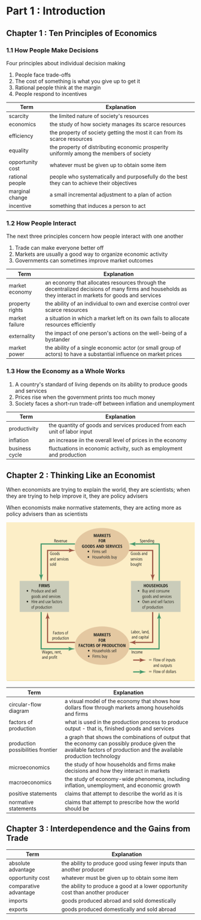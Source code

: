 # Part 1 : Introduction

## Chapter 1 : Ten Principles of Economics

### 1.1 How People Make Decisions

Four principles about individual decision making

  1. People face trade-offs
  1. The cost of something is what you give up to get it
  1. Rational people think at the margin
  1. People respond to incentives


| Term | Explanation |
| -- | -- |
| scarcity | the limited nature of society's resources |
| economics | the study of how society manages its scarce resources |
| efficiency | the property of society getting the most it can from its scarce resources |
| equality | the property of distributing economic prosperity uniformly among the members of society |
| opportunity cost | whatever must be given up to obtain some item |
| rational people | people who systematically and purposefully do the best they can to achieve their objectives |
| marginal change | a small incremental adjustment to a plan of action |
| incentive | something that induces a person to act |

### 1.2 How People Interact

The next three principles concern how people interact with one another

1. Trade can make everyone better off
1. Markets are usually a good way to organize economic activity
1. Governments can sometimes improve market outcomes


| Term | Explanation |
| -- | -- |
| market economy | an economy that allocates resources through the decentralized decisions of many firms and households as they interact in markets for goods and services |
| property rights | the ability of an individual to own and exercise control over scarce resources |
| market failure | a situation in which a market left on its own fails to allocate resources efficiently |
| externality | the impact of one person's actions on the well-being of a bystander |
| market power | the ability of a single economic actor (or small group of actors) to have a substantial influence on market prices |




### 1.3 How the Economy as a Whole Works

1. A country's standard of living depends on its ability to produce goods and services
1. Prices rise when the government prints too much money
1. Society faces a short-run trade-off between inflation and unemployment

| Term | Explanation |
| -- | -- |
| productivity | the quantity of goods and services produced from each unit of labor input |
| inflation | an increase iin the overall level of prices in the economy |
| business cycle | fluctuations in economic activity, such as employment and production |

## Chapter 2 : Thinking Like an Economist

When economists are trying to explain the world, they are scientists; when they are trying to help improve it, they are policy advisers

When economists make normative statements, they are acting more as policy advisers than as scientists

![circular-flow-diagram](./imgs/circular-flow-diagram.png)

| Term | Explanation |
| -- | -- |
| circular-flow diagram | a visual model of the economy that shows how dollars flow through markets among households and firms |
| factors of production | what is used in the production process to produce output - that is, finished goods and services |
| production possibilities frontier | a graph that shows the combinations of output that the economy can possibly produce given the available factors of production and the available production technology |
| microeconomics | the study of how households and firms make decisions and how they interact in markets |
| macroeconomics | the study of economy-wide phenomena, including inflation, unemployment, and economic growth |
| positive statements | claims that attempt to describe the world as it is |
| normative statements | claims that attempt to prescribe how the world should be |


## Chapter 3 : Interdependence and the Gains from Trade

| Term | Explanation |
| -- | -- |
| absolute advantage | the ability to produce good using fewer inputs than another producer |
| opportunity cost | whatever must be given up to obtain some item |
| comparative advantage | the ability to produce a good at a lower opportunity cost than another producer |
| imports | goods produced abroad and sold domestically |
| exports | goods produced domestically and sold abroad |

